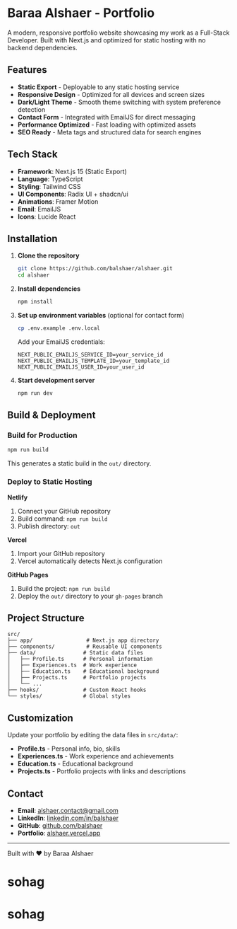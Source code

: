 # Baraa Alshaer - Portfolio

A modern, responsive portfolio website showcasing my work as a Full-Stack Developer. Built with Next.js and optimized for static hosting with no backend dependencies.

## Features

- **Static Export** - Deployable to any static hosting service
- **Responsive Design** - Optimized for all devices and screen sizes
- **Dark/Light Theme** - Smooth theme switching with system preference detection
- **Contact Form** - Integrated with EmailJS for direct messaging
- **Performance Optimized** - Fast loading with optimized assets
- **SEO Ready** - Meta tags and structured data for search engines

## Tech Stack

- **Framework**: Next.js 15 (Static Export)
- **Language**: TypeScript
- **Styling**: Tailwind CSS
- **UI Components**: Radix UI + shadcn/ui
- **Animations**: Framer Motion
- **Email**: EmailJS
- **Icons**: Lucide React

## Installation

1. **Clone the repository**
   ```bash
   git clone https://github.com/balshaer/alshaer.git
   cd alshaer
   ```

2. **Install dependencies**
   ```bash
   npm install
   ```

3. **Set up environment variables** (optional for contact form)
   ```bash
   cp .env.example .env.local
   ```
   Add your EmailJS credentials:
   ```env
   NEXT_PUBLIC_EMAILJS_SERVICE_ID=your_service_id
   NEXT_PUBLIC_EMAILJS_TEMPLATE_ID=your_template_id
   NEXT_PUBLIC_EMAILJS_USER_ID=your_user_id
   ```

4. **Start development server**
   ```bash
   npm run dev
   ```

## Build & Deployment

### Build for Production
```bash
npm run build
```
This generates a static build in the `out/` directory.

### Deploy to Static Hosting

**Netlify**
1. Connect your GitHub repository
2. Build command: `npm run build`
3. Publish directory: `out`

**Vercel**
1. Import your GitHub repository
2. Vercel automatically detects Next.js configuration

**GitHub Pages**
1. Build the project: `npm run build`
2. Deploy the `out/` directory to your `gh-pages` branch

## Project Structure

```
src/
├── app/                 # Next.js app directory
├── components/          # Reusable UI components
├── data/               # Static data files
│   ├── Profile.ts      # Personal information
│   ├── Experiences.ts  # Work experience
│   ├── Education.ts    # Educational background
│   ├── Projects.ts     # Portfolio projects
│   └── ...
├── hooks/              # Custom React hooks
└── styles/             # Global styles
```

## Customization

Update your portfolio by editing the data files in `src/data/`:

- **Profile.ts** - Personal info, bio, skills
- **Experiences.ts** - Work experience and achievements
- **Education.ts** - Educational background
- **Projects.ts** - Portfolio projects with links and descriptions

## Contact

- **Email**: alshaer.contact@gmail.com
- **LinkedIn**: [linkedin.com/in/balshaer](https://linkedin.com/in/balshaer)
- **GitHub**: [github.com/balshaer](https://github.com/balshaer)
- **Portfolio**: [alshaer.vercel.app](https://alshaer.vercel.app)

---

Built with ❤️ by Baraa Alshaer
# sohag
# sohag
